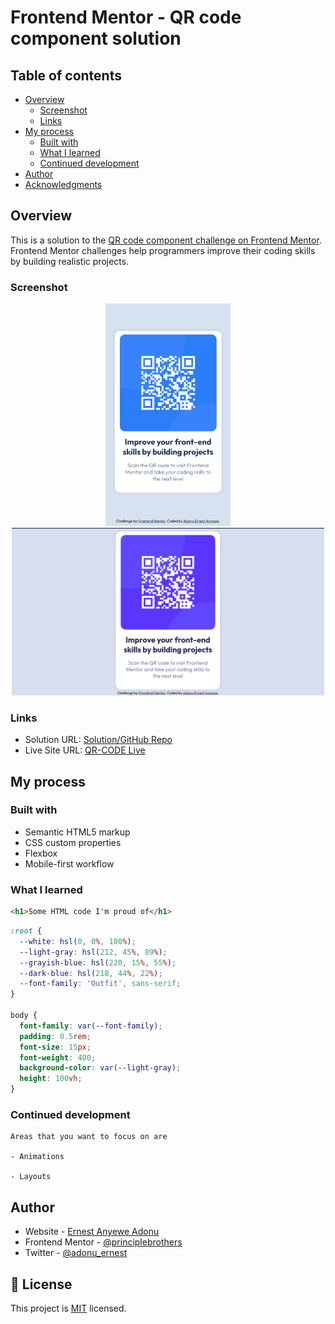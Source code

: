 # Frontend Mentor - QR code component solution

## Table of contents

- [Overview](#overview)
  - [Screenshot](#screenshot)
  - [Links](#links)
- [My process](#my-process)
  - [Built with](#built-with)
  - [What I learned](#what-i-learned)
  - [Continued development](#continued-development)
- [Author](#author)
- [Acknowledgments](#acknowledgments)

## Overview

  This is a solution to the [QR code component challenge on Frontend Mentor](https://www.frontendmentor.io/challenges/qr-code-component-iux_sIO_H). Frontend Mentor challenges help programmers improve their coding skills by building realistic projects.

### Screenshot

<center>
  <img src="./images/mysolution/(iPhone%20SE).png" alt="Iphone Display" width="200px" />
</center>

<center>
  <img src="./images/mysolution/desktop.png" alt="Desktop view" width='500px'/>
</center>

### Links

- Solution URL: [Solution/GitHub Repo](https://github.com/principlebrothers/QR-CODE)
- Live Site URL: [QR-CODE Live](https://qr-code-component-main-psi-jet.vercel.app/)

## My process

### Built with

- Semantic HTML5 markup
- CSS custom properties
- Flexbox
- Mobile-first workflow

### What I learned

```html
<h1>Some HTML code I'm proud of</h1>
```

```css
:root {
  --white: hsl(0, 0%, 100%);
  --light-gray: hsl(212, 45%, 89%);
  --grayish-blue: hsl(220, 15%, 55%);
  --dark-blue: hsl(218, 44%, 22%);
  --font-family: 'Outfit', sans-serif;
}

body {
  font-family: var(--font-family);
  padding: 0.5rem;
  font-size: 15px;
  font-weight: 400;
  background-color: var(--light-gray);
  height: 100vh;
}
```

### Continued development

```
Areas that you want to focus on are

- Animations

- Layouts
```

## Author

- Website - [Ernest Anyewe Adonu](https://eaadonu-principlebrothers.vercel.app)
- Frontend Mentor - [@principlebrothers](https://www.frontendmentor.io/profile/principlebrothers)
- Twitter - [@adonu_ernest](https://twitter.com/adonu_ernest)

## 📝 License

This project is [MIT](./LICENSE) licensed.
